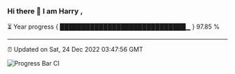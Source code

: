 ### Hi there 👋 I am Harry , 

⏳ Year progress { █████████████████████████████▁ } 97.85 %

---

⏰ Updated on Sat, 24 Dec 2022 03:47:56 GMT

![Progress Bar CI](https://github.com/duykhang68/duykhang68/workflows/Progress%20Bar%20CI/badge.svg)
